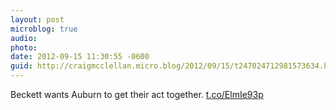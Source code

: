 ```yaml
---
layout: post
microblog: true
audio: 
photo: 
date: 2012-09-15 11:30:55 -0600
guid: http://craigmcclellan.micro.blog/2012/09/15/t247024712981573634.html
---
```

Beckett wants Auburn to get their act together.  [t.co/ElmIe93p](http://t.co/ElmIe93p)
